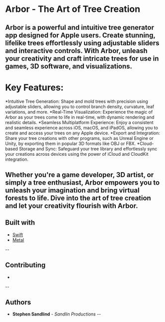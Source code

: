 # Arbor - The Art of Tree Creation
 Arbor is a powerful and intuitive tree generator app designed for Apple users. Create stunning, lifelike trees effortlessly using adjustable sliders and interactive controls. With Arbor, unleash your creativity and craft intricate trees for use in games, 3D software, and visualizations.
---
# Key Features:

*Intuitive Tree Generation: Shape and mold trees with precision using adjustable sliders, allowing you to control branch density, curvature, leaf variations, and more.
*Real-Time Visualization: Experience the magic of Arbor as your trees come to life in real-time, with dynamic rendering and realistic details.
*Seamless Multiplatform Experience: Enjoy a consistent and seamless experience across iOS, macOS, and iPadOS, allowing you to create and access your trees on any Apple device.
*Export and Integration: Share your tree creations with other programs, such as Unreal Engine or Unity, by exporting them in popular 3D formats like OBJ or FBX.
*Cloud-based Storage and Sync: Safeguard your tree library and effortlessly sync your creations across devices using the power of iCloud and CloudKit integration.

Whether you're a game developer, 3D artist, or simply a tree enthusiast, Arbor empowers you to unleash your imagination and bring virtual forests to life. Dive into the art of tree creation and let your creativity flourish with Arbor.
---
## Built with

* [Swift](https://developer.apple.com/swift/)
* [Metal](https://developer.apple.com/metal/Metal-Shading-Language-Specification.pdf)

--
## Contributing
*
--
## Authors
* **Stephen Sandlind** - *Sandlin Productions*
--
